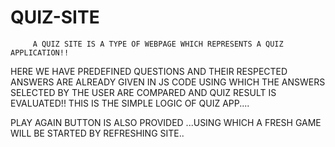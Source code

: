 # QUIZ-SITE
         A QUIZ SITE IS A TYPE OF WEBPAGE WHICH REPRESENTS A QUIZ APPLICATION!!
         
         
 HERE WE HAVE PREDEFINED QUESTIONS AND THEIR RESPECTED ANSWERS ARE ALREADY GIVEN IN JS CODE USING WHICH THE ANSWERS SELECTED BY THE USER ARE COMPARED AND QUIZ RESULT IS EVALUATED!!
 THIS IS THE SIMPLE LOGIC OF QUIZ APP....
 
 
 PLAY AGAIN BUTTON IS ALSO PROVIDED ...USING WHICH A FRESH GAME WILL BE STARTED BY REFRESHING SITE..
